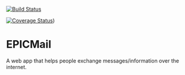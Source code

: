 
[![Build Status](https://travis-ci.org/MBenedicte/EPICMail.svg?branch=develop)](https://travis-ci.org/MBenedicte/EPICMail)


[![Coverage Status](https://coveralls.io/repos/github/MBenedicte/EPICMail/badge.svg)](https://coveralls.io/github/MBenedicte/EPICMail))

# EPICMail
A web app that helps people exchange messages/information over the internet.
